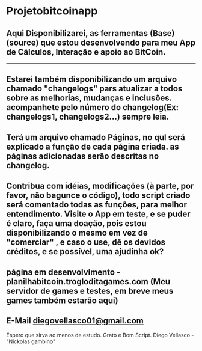 Projetobitcoinapp
=================

Aqui Disponibilizarei, as ferramentas (Base)(source) que estou desenvolvendo para meu App de Cálculos, Interação e apoio ao BitCoin.
--------------------------------------------------------------------------------------------------------------------------------
--------------------------------------------------------------------------------------------------------------------------------
Estarei também disponibilizando um arquivo chamado "changelogs" pars atualizar a todos sobre as melhorias, mudanças e inclusões. acompanhete pelo número do changelog(Ex: changelogs1, changelogs2...) sempre leia.
--------------------------------------------------------------------------------------------------------------------------------
Terá um arquivo chamado Páginas, no qul será explicado a função de cada página criada. as páginas adicionadas serão descritas no changelog.
--------------------------------------------------------------------------------------------------------------------------------
Contribua com idéias, modificações (à parte, por favor, não bagunce o código), todo script criado será comentado todas as funções, para melhor entendimento. Visite o App em teste, e se puder é claro, faça uma doação, pois estou disponibilizando o mesmo em vez de "comerciar" , e caso o use, dê os devidos créditos, e se possível, uma ajudinha ok?
--------------------------------------------------------------------------------------------------------------------------------
página em desenvolvimento - planilhabitcoin.trogloditagames.com  (Meu servidor de games e testes, em breve meus games também estarão aqui)
--------------------------------------------------------------------------------------------------------------------------------
E-Mail diegovellasco01@gmail.com
--------------------------------------------------------------------------------------------------------------------------------
Espero que sirva ao menos de estudo. Grato e Bom Script.
Diego Vellasco - "Nickolas gambino"
